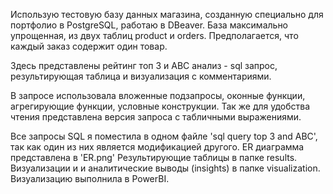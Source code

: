 
Использую тестовую базу данных магазина, созданную специально для портфолио в PostgreSQL, работаю в DBeaver.
База максимально упрощенная, из двух таблиц product и orders. Предполагается, что каждый заказ содержит один товар.

Здесь представлены рейтинг топ 3 и ABC анализ - sql запрос, результирующая таблица и визуализация с комментариями.

В запросе использовала вложенные подзапросы, оконные функции, агрегирующие функции, условные конструкции. 
Так же для удобства чтения представлена версия запроса с табличными выражениями.

Все запросы SQL я поместила в одном файле 'sql query top 3 and ABC', так как один из них является модификацией другого.
ER диаграмма представлена в 'ER.png'
Результирующие таблицы в папке results.
Визуализации и и аналитические выводы (insights) в папке visualization. 
Визуализацию выполнила в PowerBI.


